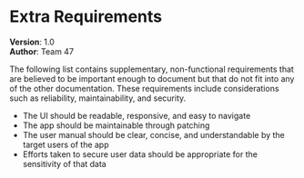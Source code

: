 # Extra Requirements

**Version**: 1.0<br>
**Author**: Team 47

The following list contains supplementary, non-functional requirements that are believed to be important enough to document but that do not fit into any of the other documentation. These requirements include considerations such as reliability, maintainability, and security.

* The UI should be readable, responsive, and easy to navigate
* The app should be maintainable through patching
* The user manual should be clear, concise, and understandable by the target users of the app
* Efforts taken to secure user data should be appropriate for the sensitivity of that data
